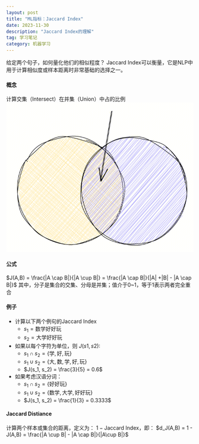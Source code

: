 ```yaml
---
layout: post
title: "ML指标：Jaccard Index"
date: 2023-11-30
description: "Jaccard Index的理解"
tag: 学习笔记
category: 机器学习
---
```


给定两个句子，如何量化他们的相似程度？
Jaccard Index可以衡量，它是NLP中用于计算相似度或样本距离时非常基础的选择之一。

#### 概念
计算交集（Intersect）在并集（Union）中占的比例
![jaccard_index.png](/images/posts/2023/jaccard_index.png)

#### 公式
$J(A,B) = \frac{|A \cap B|}{|A \cup B|} = \frac{|A \cap B|}{|A| +|B| - |A \cap B|}$
其中，分子是集合的交集、分母是并集；值介于0~1，等于1表示两者完全重合

#### 例子
+ 计算以下两个例句的Jaccard Index
	- $s_1 = \text{数学好好玩}$
	- $s_2 = \text{大学好好玩}$
+ 如果以每个字符为单位，则 $J(s1, s2)$:
	- $s_1 \cap s_2 = \{\text{学}, \text{好}, \text{玩} \}$
	- $s_1 \cup s_2 = \{\text{大}, \text{数}, \text{学}, \text{好}, \text{玩} \}$
	- $J(s_1, s_2) = \frac{3}{5} = 0.6$
+ 如果考虑汉语分词：
	- $s_1 \cap s_2 = \{\text{好好玩}\}$
	- $s_1 \cup s_2 = \{\text{数学}, \text{大学}, \text{好好玩}\}$
	- $J(s_1, s_2) = \frac{1}{3} = 0.3333$

#### Jaccard Distiance
计算两个样本或集合的距离，定义为： $1 - \text{Jaccard Index}$，即：
$d_J(A,B) = 1 - J(A,B) = \frac{|A \cup B| - |A \cap B|}{|A\cup B|}$
